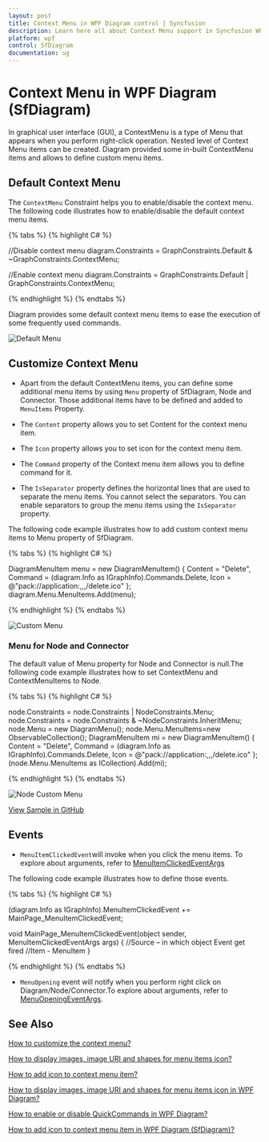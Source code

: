```yaml
---
layout: post
title: Context Menu in WPF Diagram control | Syncfusion
description: Learn here all about Context Menu support in Syncfusion WPF Diagram (SfDiagram) control, its elements and more.
platform: wpf
control: SfDiagram
documentation: ug
---
```


# Context Menu in WPF Diagram (SfDiagram)

In graphical user interface (GUI), a ContextMenu is a type of Menu that appears when you perform right-click operation. Nested level of Context Menu items can be created. Diagram provided some in-built ContextMenu items and allows to define custom menu items.

## Default Context Menu

The `ContextMenu` Constraint helps you to enable/disable the context menu. The following code illustrates how to enable/disable the default context menu items.

{% tabs %}
{% highlight C# %}

//Disable context menu
diagram.Constraints = GraphConstraints.Default & ~GraphConstraints.ContextMenu;

//Enable context menu
diagram.Constraints = GraphConstraints.Default | GraphConstraints.ContextMenu;

{% endhighlight %}
{% endtabs %}

Diagram provides some default context menu items to ease the execution of some frequently used commands. 

![Default Menu](Context-Menu_images/Context-Menu_img1.png)

## Customize Context Menu

* Apart from the default ContextMenu items, you can define some additional menu items by using `Menu` property of SfDiagram, Node and Connector. Those additional items have to be defined and added to `MenuItems` Property. 

* The `Content` property allows you to set Content for the context menu item.

* The `Icon` property allows you to set icon for the context menu item.

* The `Command` property of the Context menu item allows you to define command for it.

* The `IsSeparator` property defines the horizontal lines that are used to separate the menu items. You cannot select the separators. You can enable separators to group the menu items using the `IsSeparator` property.

The following code example illustrates how to add custom context menu items to Menu property of SfDiagram.

{% tabs %}
{% highlight C# %}

DiagramMenuItem menu = new DiagramMenuItem() 
{
	Content = "Delete", 
	Command = (diagram.Info as IGraphInfo).Commands.Delete,
	Icon = @"pack://application:,,,/delete.ico"
};
diagram.Menu.MenuItems.Add(menu);

{% endhighlight %}
{% endtabs %}

![Custom Menu](Context-Menu_images/Context-Menu_img2.png)

### Menu for Node and Connector

The default value of Menu property for Node and Connector is null.The following code example illustrates how to set ContextMenu and ContextMenuItems to Node.

{% tabs %}
{% highlight C# %}

node.Constraints = node.Constraints | NodeConstraints.Menu;
node.Constraints = node.Constraints & ~NodeConstraints.InheritMenu;
node.Menu = new DiagramMenu();
node.Menu.MenuItems=new ObservableCollection<DiagramMenuItem>();
DiagramMenuItem mi = new DiagramMenuItem()
{
	Content = "Delete",
	Command = (diagram.Info as IGraphInfo).Commands.Delete,
	Icon = @"pack://application:,,,/delete.ico"
};
(node.Menu.MenuItems as ICollection<DiagramMenuItem>).Add(mi);

{% endhighlight %}
{% endtabs %}

![Node Custom Menu](Context-Menu_images/Context-Menu_img3.png)

[View Sample in GitHub](https://github.com/SyncfusionExamples/WPF-Diagram-Examples/tree/master/Samples/ContextMenu) 

## Events

* `MenuItemClickedEvent`will invoke when you click the menu items. To explore about arguments, refer to [MenuItemClickedEventArgs](https://help.syncfusion.com/cr/wpf/Syncfusion.UI.Xaml.Diagram.MenuItemClickedEventArgs.html)

The following code example illustrates how to define those events.

{% tabs %}
{% highlight C# %}

(diagram.Info as IGraphInfo).MenuItemClickedEvent += 
	MainPage_MenuItemClickedEvent;

void MainPage_MenuItemClickedEvent(object sender, 
	MenuItemClickedEventArgs args)
{
	//Source – in which object Event get fired
    //Item - MenuItem
}

{% endhighlight %}
{% endtabs %}

* `MenuOpening` event will notify when you perform right click on Diagram/Node/Connector.To explore about arguments, refer to [MenuOpeningEventArgs](https://help.syncfusion.com/cr/wpf/Syncfusion.UI.Xaml.Diagram.MenuOpeningEventArgs.html).

## See Also

[How to customize the context menu?](https://www.syncfusion.com/kb/10467/how-to-customize-the-contextmenu-in-wpf-sfdiagram)

[How to display images, image URI and shapes for menu items icon?](https://support.syncfusion.com/kb/article/13009/how-to-display-images-image-uri-and-shapes-for-menu-items-icon-in-wpf-diagram)

[How to add icon to context menu item?](https://support.syncfusion.com/kb/article/10986/how-to-add-icon-to-context-menu-item-in-wpf-diagram-sfdiagram)

[How to display images, image URI and shapes for menu items icon in WPF Diagram?](https://support.syncfusion.com/kb/article/13009/how-to-display-images-image-uri-and-shapes-for-menu-items-icon-in-wpf-diagram)

[How to enable or disable QuickCommands in WPF Diagram?](https://support.syncfusion.com/kb/article/5902/how-to-enable-or-disable-quickcommands-in-wpf-diagram)

[How to add icon to context menu item in WPF Diagram (SfDiagram)?](https://support.syncfusion.com/kb/article/10986/how-to-add-icon-to-context-menu-item-in-wpf-diagram-sfdiagram)

